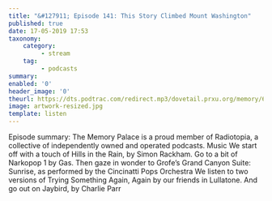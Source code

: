 ```yaml
---
title: "&#127911; Episode 141: This Story Climbed Mount Washington"
published: true
date: 17-05-2019 17:53
taxonomy:
    category:
         - stream
    tag:
         - podcasts
summary:
enabled: '0'
header_image: '0'
theurl: https://dts.podtrac.com/redirect.mp3/dovetail.prxu.org/memory/60f91171-9541-4560-bcc3-625c3d207bf1/thememorypalace.mp3
image: artwork-resized.jpg
template: listen
---
```

 
Episode summary: The Memory Palace is a proud member of Radiotopia, a collective of independently owned and operated podcasts. Music We start off with a touch of Hills in the Rain, by Simon Rackham. Go to a bit of Narkopop 1 by Gas. Then gaze in wonder to Grofe’s Grand Canyon Suite: Sunrise, as performed by the Cincinatti Pops Orchestra We listen to two versions of Trying Something Again, Again by our friends in Lullatone. And go out on Jaybird, by Charlie Parr
